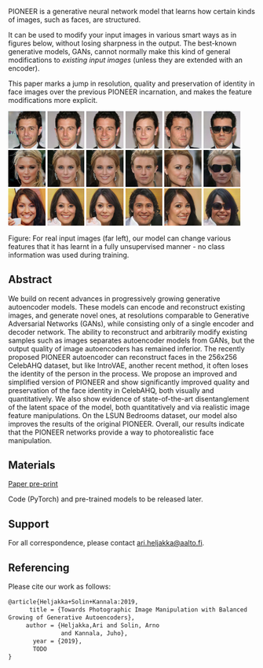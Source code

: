PIONEER is a generative neural network model that learns how certain kinds of images, such as faces, are structured.

It can be used to modify your input images in various smart ways as in figures below, without losing sharpness in the output. The best-known generative models, GANs, cannot normally make this kind of general modifications to *existing input images* (unless they are extended with an encoder).

This paper marks a jump in resolution, quality and preservation of identity in face images over the previous PIONEER incarnation, and makes the feature modifications more explicit.

<img src="samples/fig_manip/100.jpg" alt="alt text" width="15%" height="15%"/>
<img src="samples/fig_manip/101.jpg" alt="alt text" width="15%" height="15%"/>
<img src="samples/fig_manip/102.jpg" alt="alt text" width="15%" height="15%"/>
<img src="samples/fig_manip/103.jpg" alt="alt text" width="15%" height="15%"/>
<img src="samples/fig_manip/104.jpg" alt="alt text" width="15%" height="15%"/>
<img src="samples/fig_manip/105.jpg" alt="alt text" width="15%" height="15%"/>
<br/>
<img src="samples/fig_manip/200.jpg" alt="alt text" width="15%" height="15%"/>
<img src="samples/fig_manip/201.jpg" alt="alt text" width="15%" height="15%"/>
<img src="samples/fig_manip/202.jpg" alt="alt text" width="15%" height="15%"/>
<img src="samples/fig_manip/203.jpg" alt="alt text" width="15%" height="15%"/>
<img src="samples/fig_manip/204.jpg" alt="alt text" width="15%" height="15%"/>
<img src="samples/fig_manip/205.jpg" alt="alt text" width="15%" height="15%"/>
<br/>
<img src="samples/fig_manip/300.jpg" alt="alt text" width="15%" height="15%"/>
<img src="samples/fig_manip/301.jpg" alt="alt text" width="15%" height="15%"/>
<img src="samples/fig_manip/302.jpg" alt="alt text" width="15%" height="15%"/>
<img src="samples/fig_manip/303.jpg" alt="alt text" width="15%" height="15%"/>
<img src="samples/fig_manip/304.jpg" alt="alt text" width="15%" height="15%"/>
<img src="samples/fig_manip/305.jpg" alt="alt text" width="15%" height="15%"/>


Figure: For real input images (far left), our model can change various features that it has learnt in a fully unsupervised manner - no class information was used during training.


## Abstract

We build on recent advances in progressively growing generative autoencoder models. These models can encode and reconstruct existing images, and generate novel ones, at resolutions comparable to Generative Adversarial Networks (GANs), while consisting only of a single encoder and decoder network. The ability to reconstruct and arbitrarily modify existing samples such as images separates autoencoder models from GANs, but the output quality of image autoencoders has remained inferior. The recently proposed PIONEER autoencoder can reconstruct faces in the 256x256 CelebAHQ dataset, but like IntroVAE, another recent method, it often loses the identity of the person in the process. We propose an improved and simplified version of PIONEER and show significantly improved quality and preservation of the face identity in CelebAHQ, both visually and quantitatively. We also show evidence of state-of-the-art disentanglement of the latent space of the model, both quantitatively and via realistic image feature manipulations. On the LSUN Bedrooms dataset, our model also improves the results of the original PIONEER. Overall, our results indicate that the PIONEER networks provide a way to photorealistic face manipulation.

## Materials

[Paper pre-print](https://arxiv.org/abs/[todo])

Code (PyTorch) and pre-trained models to be released later.

## Support

For all correspondence, please contact ari.heljakka@aalto.fi.

## Referencing

Please cite our work as follows:

```
@article{Heljakka+Solin+Kannala:2019,
      title = {Towards Photographic Image Manipulation with Balanced Growing of Generative Autoencoders},
     author = {Heljakka,Ari and Solin, Arno
               and Kannala, Juho},
       year = {2019},
       TODO
}
```
